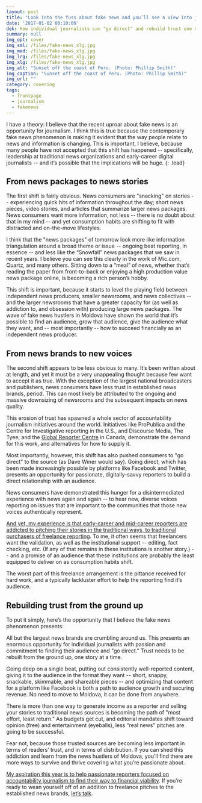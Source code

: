 ```yaml
---
layout: post
title: "Look into the fuss about fake news and you’ll see a view into journalism’s future"
date: '2017-01-02 00:10:00'
dek: How individual journalists can "go direct" and rebuild trust one story at a time.
summary: null
img_opt: cover
img_sml: /files/fake-news_xlg.jpg
img_med: /files/fake-news_xlg.jpg
img_lrg: /files/fake-news_xlg.jpg
img_xlg: /files/fake-news_xlg.jpg
img_alt: "Sunset off the coast of Peru. (Photo: Phillip Smith)"
img_caption: "Sunset off the coast of Peru. (Photo: Phillip Smith)"
img_url: ""
category: covering
tags: 
  - frontpage
  - journalism
  - fakenews
---
```

I have a theory: I believe that the recent uproar about fake news is an opportunity for journalism. I think this is true because the contemporary fake news phenomenon is making it evident that the way people relate to news and information is changing. This is important, I believe, because many people have not accepted that this shift has happened -- specifically, leadership at traditional news organizations and early-career digital journalists -- and it’s possible that the implications will be huge.
{: .lead}


## From news packages to news stories

The first shift is fairly obvious. News consumers are "snacking" on stories -- experiencing quick hits of information throughout the day; short news pieces, video stories, and articles that summarize larger news packages. News consumers want more information, not less -- there is no doubt about that in my mind -- and yet consumption habits are shifting to fit with distracted and on-the-move lifestyles.

I think that the "news packages" of tomorrow look more like information triangulation around a broad theme or issue -- ongoing beat reporting, in essence -- and less like the “Snowfall” news packages that we saw in recent years. I believe you can see this clearly in the work of Mic.com, Quartz, and many others. Sitting down to a “meal” of news, whether that’s reading the paper from front-to-back or enjoying a high production value news package online, is becoming a rich person’s hobby.

This shift is important, because it starts to level the playing field between independent news producers, smaller newsrooms, and news collectives -- and the larger newsrooms that have a greater capacity for (as well as addiction to, and obsession with) producing large news packages. The wave of fake news hustlers in Moldova have shown the world that it’s possible to find an audience, grow that audience, give the audience what they want, and -- most importantly -- how to succeed financially as an independent news producer.

## From news brands to new voices

The second shift appears to be less obvious to many. It’s been written about at length, and yet it must be a very unappealing thought because few want to accept it as true. With the exception of the largest national broadcasters and publishers, news consumers have less trust in established news brands, period. This can most likely be attributed to the ongoing and massive downsizing of newsrooms and the subsequent impacts on news quality.

This erosion of trust has spawned a whole sector of accountability journalism initiatives around the world. Initiatives like ProPublica and the Centre for Investigative reporting in the U.S., and Discourse Media, The Tyee, and the [Global Reporter Centre](http://globalreportingcentre.org/) in Canada, demonstrate the demand for this work, and alternatives for how to supply it.

Most importantly, however, this shift has also pushed consumers to "go direct" to the source (as Dave Winer would say). Going direct, which has been made increasingly possible by platforms like Facebook and Twitter, presents an opportunity for passionate, digitally-savvy reporters to build a direct relationship with an audience.

News consumers have demonstrated this hunger for a disintermediated experience with news again and again -- to hear new, diverse voices reporting on issues that are important to the communities that those new voices authentically represent.

[And yet, my experience is that early-career and mid-career reporters are addicted to pitching their stories in the traditional ways, to traditional purchasers of freelance reporting](http://phillipadsmith.com/2012/06/young-journalists-dont-seem-to-care-about-the-web-why-not-hackshackers-hhto.html). To me, it often seems that freelancers want the validation, as well as the institutional support  -- editing, fact checking, etc. (If any of that remains in these institutions is another story.) -- and a promise of an audience that these institutions are probably the least equipped to deliver on as consumption habits shift.

The worst part of this freelance arrangement is the pittance received for hard work, and a typically lackluster effort to help the reporting find it’s audience.

## Rebuilding trust from the ground up

To put it simply, here’s the opportunity that I believe the fake news phenomenon presents:

All but the largest news brands are crumbling around us. This presents an enormous opportunity for individual journalists with passion and commitment to finding their audience and "go direct." Trust needs to be rebuilt from the ground up, one story at a time.

Going deep on a single beat, putting out consistently well-reported content, giving it to the audience in the format they want -- short, snappy, snackable, skimmable, and shareable pieces -- and optimizing that content for a platform like Facebook is both a path to audience growth and securing revenue. No need to move to Moldova, it can be done from anywhere.

There is more than one way to generate income as a reporter and selling your stories to traditional news sources is becoming the path of "most effort, least return." As budgets get cut, and editorial mandates shift toward opinion (free) and entertainment (eyeballs), less “real news” pitches are going to be successful. 

Fear not, because those trusted sources are becoming less important in terms of readers’ trust, and in terms of distribution. If you can shed this addiction and learn from the news hustlers of Moldova, you’ll find there are more ways to survive and thrive covering what you’re passionate about.

[My aspiration this year is to help passionate reporters focused on accountability journalism to find their way to financial viability](http://phillipadsmith.com/2016/12/making-accountability-reporting-journalism-financially-viable.html). If you’re ready to wean yourself off of an addition to freelance pitches to the established news brands, [let’s talk](http://phillipadsmith.com/about/#contact).

